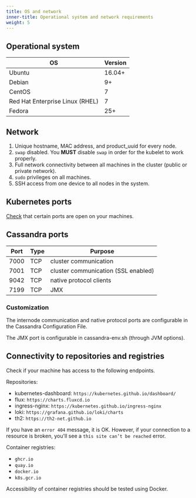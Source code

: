 ```yaml
---
title: OS and network
inner-title: Operational system and network requirements
weight: 5
---
```


<!-- ## Kubernetes minimum requirements
Machines that meet Kubernetes minimum requirements for the workers
https://kubernetes.io/docs/setup/production-environment/tools/kubeadm/install-kubeadm/#before-you-begin -->

## Operational system

|OS|Version|
|---|---|
|Ubuntu|16.04+|
|Debian|9+|
|CentOS|7|
|Red Hat Enterprise Linux (RHEL)|7|
|Fedora|25+|

## Network

1. Unique hostname, MAC address, and product_uuid for every node.
2. `swap` disabled. You **MUST** disable `swap` in order for the kubelet to work properly.
3. Full network connectivity between all machines in the cluster (public or private network).
4. `sudo` privileges on all machines.
5. SSH access from one device to all nodes in the system.

## Kubernetes ports

[Check](https://kubernetes.io/docs/setup/production-environment/tools/kubeadm/install-kubeadm/#check-required-ports) that certain ports are open on your machines.

## Cassandra ports

|Port|Type|Purpose|
|---|---|---|
|7000|TCP|cluster communication|
|7001|TCP|cluster communication (SSL enabled)|
|9042|TCP|native protocol clients|
|7199|TCP|JMX|

### Customization

The internode communication and native protocol
ports are configurable in the Cassandra Configuration File.

The JMX
port is configurable in cassandra-env.sh (through JVM options).


## Connectivity to repositories and registries

Check if your machine has access to the following endpoints.

Repositories:

- kubernetes-dashboard: `https://kubernetes.github.io/dashboard/`
- flux: `https://charts.fluxcd.io`
- ingress-nginx: `https://kubernetes.github.io/ingress-nginx`
- loki: `https://grafana.github.io/loki/charts`
- th2: `https://th2-net.github.io`

<notice note>

If you have an `error 404` message, it is OK. However, if your connection
to a resource is broken, you'll see a `this site can’t be reached` error.

</notice>

Container registries:
- `ghcr.io`
- `quay.io`
- `docker.io`
- `k8s.gcr.io`

<!--Instructions about how to check accessibility needed--> 

<notice note>

Accessibility of container registries should be tested using Docker.

</notice>
